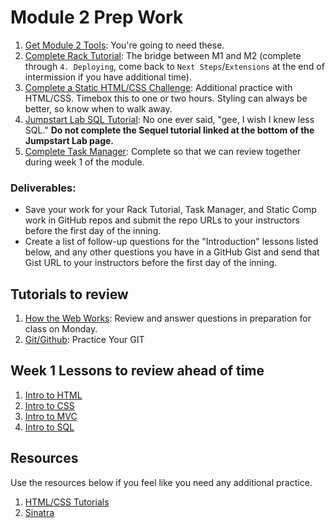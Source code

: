 # Module 2 Prep Work

1. [Get Module 2 Tools](details/tools.md): You're going to need these.
1. [Complete Rack Tutorial](https://github.com/turingschool-examples/rack_server): The bridge between M1 and M2 (complete through `4. Deploying`, come back to `Next Steps`/`Extensions` at the end of intermission if you have additional time).
1. [Complete a Static HTML/CSS Challenge](https://github.com/turingschool-examples/static_challenges): Additional practice with HTML/CSS. Timebox this to one or two hours. Styling can always be better, so know when to walk away.
1. [Jumpstart Lab SQL Tutorial](http://tutorials.jumpstartlab.com/topics/sql/fundamental_sql.html): No one ever said, "gee, I wish I knew less SQL." **Do not complete the Sequel tutorial linked at the bottom of the Jumpstart Lab page.**
1. [Complete Task Manager](https://github.com/turingschool-examples/task_manager_redux): Complete so that we can review together during week 1 of the module.

### Deliverables:

- Save your work for your Rack Tutorial, Task Manager, and Static Comp work in GitHub repos and submit the repo URLs to your instructors before the first day of the inning.
- Create a list of follow-up questions for the "Introduction" lessons listed below, and any other questions you have in a GitHub Gist and send that Gist URL to your instructors before the first day of the inning.

## Tutorials to review

1. [How the Web Works](details/how_the_web_works.md): Review and answer questions in preparation for class on Monday.
1. [Git/Github](details/git.md): Practice Your GIT

## Week 1 Lessons to review ahead of time

1. [Intro to HTML](https://github.com/turingschool/backend-curriculum-site/blob/gh-pages/module2/lessons/intro_to_html)
1. [Intro to CSS](https://github.com/turingschool/backend-curriculum-site/blob/gh-pages/module2/lessons/intro_to_css_and_bootstrap)
1. [Intro to MVC](https://github.com/turingschool/backend-curriculum-site/blob/gh-pages/module2/lessons/intro_to_mvc)
1. [Intro to SQL](https://github.com/turingschool/backend-curriculum-site/blob/gh-pages/module2/lessons/archive/introduction_to_sql)

## Resources

Use the resources below if you feel like you need any additional practice.

1. [HTML/CSS Tutorials](details/html-css.md)
1. [Sinatra](details/sinatra.md)
